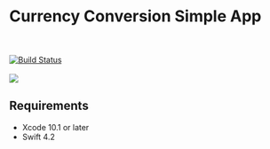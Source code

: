 # Currency Conversion Simple App
<br><br>
[![Build Status](https://app.bitrise.io/app/2864defb4ea149f0/status.svg?token=8vvRseftDRXmzpLSRTT6Jw&branch=master)](https://app.bitrise.io/app/2864defb4ea149f0)
<br><br>
![](https://i.imgur.com/T5HGnpS.png)

## Requirements
- Xcode 10.1 or later
- Swift 4.2
